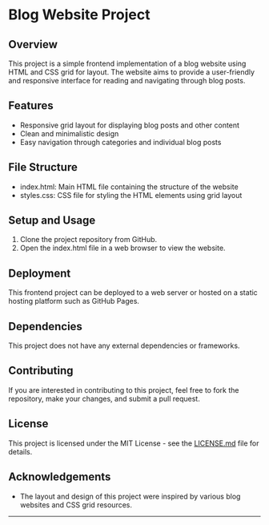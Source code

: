 # Blog Website Project

## Overview

This project is a simple frontend implementation of a blog website using HTML and CSS grid for layout. The website aims to provide a user-friendly and responsive interface for reading and navigating through blog posts.

## Features

- Responsive grid layout for displaying blog posts and other content
- Clean and minimalistic design
- Easy navigation through categories and individual blog posts

## File Structure

- index.html: Main HTML file containing the structure of the website
- styles.css: CSS file for styling the HTML elements using grid layout

## Setup and Usage

1. Clone the project repository from GitHub.
2. Open the index.html file in a web browser to view the website.

## Deployment

This frontend project can be deployed to a web server or hosted on a static hosting platform such as GitHub Pages.

## Dependencies

This project does not have any external dependencies or frameworks.

## Contributing

If you are interested in contributing to this project, feel free to fork the repository, make your changes, and submit a pull request.

## License

This project is licensed under the MIT License - see the [LICENSE.md](link-to-license-file) file for details.

## Acknowledgements

- The layout and design of this project were inspired by various blog websites and CSS grid resources.


---

